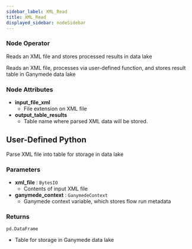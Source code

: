 ```yaml
---
sidebar_label: XML_Read
title: XML_Read
displayed_sidebar: nodeSidebar
---
```


### Node Operator
Reads an XML file and stores processed results in data lake

Reads an XML file, processes via user-defined function, and stores result
table in Ganymede data lake


### Node Attributes
- **input_file_xml**
  - File extension on XML file
- **output_table_results**
  - Table name where parsed XML data will be stored.
## User-Defined Python
Parse XML file into table for storage in data lake


### Parameters
- **xml_file** : `BytesIO`
    - Contents of input XML file
- **ganymede_context** : `GanymedeContext`
    - Ganymede context variable, which stores flow run metadata


### Returns
`pd.DataFrame`
  - Table for storage in Ganymede data lake